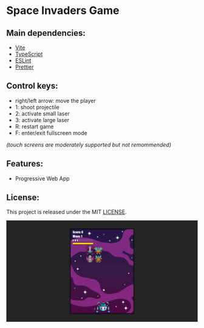 # Space Invaders Game

## Main dependencies:
- [Vite](https://v2.vitejs.dev/)
- [TypeScript](https://www.typescriptlang.org/)
- [ESLint](https://eslint.org/)
- [Prettier](https://prettier.io/)

## Control keys:
- right/left arrow: move the player
- 1: shoot projectile
- 2: activate small laser
- 3: activate large laser
- R: restart game
- F: enter/exit fullscreen mode

*(touch screens are moderately supported but not remommended)*

## Features:
- Progressive Web App

## License:
This project is released under the MIT [LICENSE](/LICENSE).

![Space Invaders Game screenshot](/screenshot.jpeg "Space Invaders Game screenshot")
